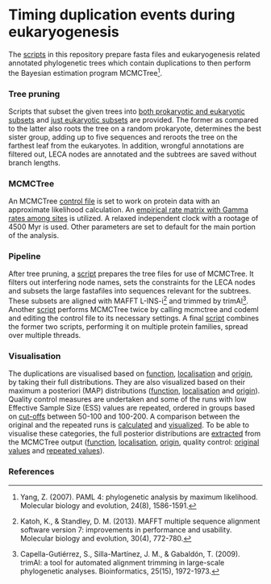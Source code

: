 # Timing duplication events during eukaryogenesis
The [scripts](scripts) in this repository prepare fasta files and eukaryogenesis related annotated phylogenetic trees which contain duplications to then perform the Bayesian estimation program MCMCTree[^1].
### Tree pruning
Scripts that subset the given trees into [both prokaryotic and eukaryotic subsets](scripts/create_subtrees_prok_euk.ipynb) and [just eukaryotic subsets](scripts/create_subtrees_euk_only.ipynb) are provided. The former as compared to the latter also roots the tree on a random prokaryote, determines the best sister group, adding up to five sequences and reroots the tree on the farthest leaf from the eukaryotes. In addition, wrongful annotations are filtered out, LECA nodes are annotated and the subtrees are saved without branch lengths.
### MCMCTree
An MCMCTree [control file](MCMCTree.ctl) is set to work on protein data with an approximate likelihood calculation. An [empirical rate matrix with Gamma rates among sites](wag.dat) is utilized. A relaxed independent clock with a rootage of 4500 Myr is used. Other parameters are set to default for the main portion of the analysis.
### Pipeline
After tree pruning, a [script](scripts/prep.sh) prepares the tree files for use of MCMCTree. It filters out interfering node names, sets the constraints for the LECA nodes and subsets the large fastafiles into sequences relevant for the subtrees. These subsets are aligned with MAFFT L-INS-i[^2] and trimmed by trimAl[^3].
Another [script](scripts/run_MCMCTree.sh) performs MCMCTree twice by calling mcmctree and codeml and editing the control file to its necessary settings. 
A final [script](scripts/run_MCMCTree.py) combines the former two scripts, performing it on multiple protein families, spread over multiple threads.
### Visualisation
The duplications are visualised based on [function](scripts/cog_vis.R), [localisation](scripts/localisation_vis.R) and [origin](scripts/sister_vis.R), by taking their full distributions. They are also visualized based on their maximum a posteriori (MAP) distributions ([function](scripts/cog_vis_MAP.R), [localisation](scripts/localisation_vis_MAP.R) and [origin](scripts/sister_vis_MAP.R)). Quality control measures are undertaken and some of the runs with low Effective Sample Size (ESS) values are repeated, ordered in groups based on [cut-offs](scripts/QC_cutoff.R) between 50-100 and 100-200. A comparison between the original and the repeated runs is [calculated](scripts/QC_comparison_stats.R) and [visualized](scripts/QC_comparison_vis.R). To be able to visualise these categories, the full posterior distributions are [extracted](scripts/visualize.sh) from the MCMCTree output ([function](scripts/get_duplication_distributions_cog.py), [localisation](scripts/get_duplication_distributions_localisation.py), [origin](scripts/get_duplication_distributions_sister.py), quality control: [original values](scripts/get_duplication_distributions_QC_low) and [repeated values](scripts/get_duplication_distributions_QC_high)).
### References
[^1]: Yang, Z. (2007). PAML 4: phylogenetic analysis by maximum likelihood. Molecular biology and evolution, 24(8), 1586-1591.
[^2]: Katoh, K., & Standley, D. M. (2013). MAFFT multiple sequence alignment software version 7: improvements in performance and usability. Molecular biology and evolution, 30(4), 772-780.
[^3]: Capella-Gutiérrez, S., Silla-Martínez, J. M., & Gabaldón, T. (2009). trimAl: a tool for automated alignment trimming in large-scale phylogenetic analyses. Bioinformatics, 25(15), 1972-1973.

